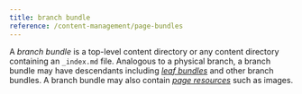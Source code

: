 ```yaml
---
title: branch bundle
reference: /content-management/page-bundles
---
```


A _branch bundle_ is a top-level content directory or any content directory containing an&nbsp;`_index.md`&nbsp;file. Analogous to a physical branch, a branch bundle may have descendants including [_leaf bundles_](g) and other branch bundles. A branch bundle may also contain [_page resources_](g) such as images.
